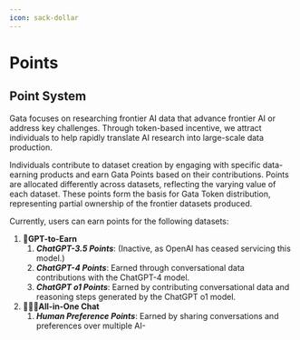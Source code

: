 ```yaml
---
icon: sack-dollar
---
```


# Points

## Point System

Gata focuses on researching frontier AI data that advance frontier AI or address key challenges. Through token-based incentive, we attract individuals to help rapidly translate AI research into large-scale data production.

Individuals contribute to dataset creation by engaging with specific data-earning products and earn Gata Points based on their contributions. Points are allocated differently across datasets, reflecting the varying value of each dataset. These points form the basis for Gata Token distribution, representing partial ownership of the frontier datasets produced.

Currently, users can earn points for the following datasets:

1. **💬GPT-to-Earn**
   1. _**ChatGPT-3.5 Points**_: (Inactive, as OpenAI has ceased servicing this model.)
   2. _**ChatGPT-4 Points**_: Earned through conversational data contributions with the ChatGPT-4 model.
   3. _**ChatGPT o1 Points**_: Earned by contributing conversational data and reasoning steps generated by the ChatGPT o1 model.
2. 👩🏻‍💻**All-in-One Chat**
   1. _**Human Preference Points**_: Earned by sharing conversations and preferences over multiple AI-



